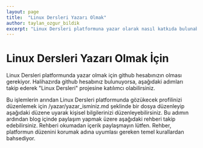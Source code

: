 ```yaml
---
layout: page
title:  "Linux Dersleri Yazarı Olmak"
author: taylan_ozgur_bildik
excerpt: "Linux Dersleri platformuna yazar olarak nasıl katkıda bulunabileceğinizi ele alıyoruz."
---
```


# Linux Dersleri Yazarı Olmak İçin
Linux Dersleri platformunda yazar olmak için github hesabınızın olması gerekiyor. Halihazırda github hesabınız bulunuyorsa, aşağıdaki adımları takip ederek "Linux Dersleri" projesine katılımcı olabilirsiniz.

Bu işlemlerin arından Linux Dersleri platformunda gözükecek profilinizi düzenlemek için /yazar/yazar_isminiz.md şeklinde bir dosya düzenleyip aşağıdaki düzene uyarak kişisel bilgilerinizi düzenleyebilirsiniz. 
Bu adımın ardından blog içinde paylaşım yapmak üzere aşağıdaki rehberi takip edebilirsiniz. Rehberi okumadan içerik paylaşmayın lütfen. Rehber, platformun düzenini korumak adına uyumlası gereken temel kurallardan bahsediyor.



